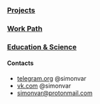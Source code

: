 ### [Projects](/projects)
### [Work Path](/work)
### [Education & Science](/edu)

#### Contacts
- [telegram.org](https://web.telegram.org/#/im?p=@simonvar) @simonvar
- [vk.com](https://vk.com/simonvar) @simonvar
- [simonvar@protonmail.com](mailto:simonvar@protonmail.com)

